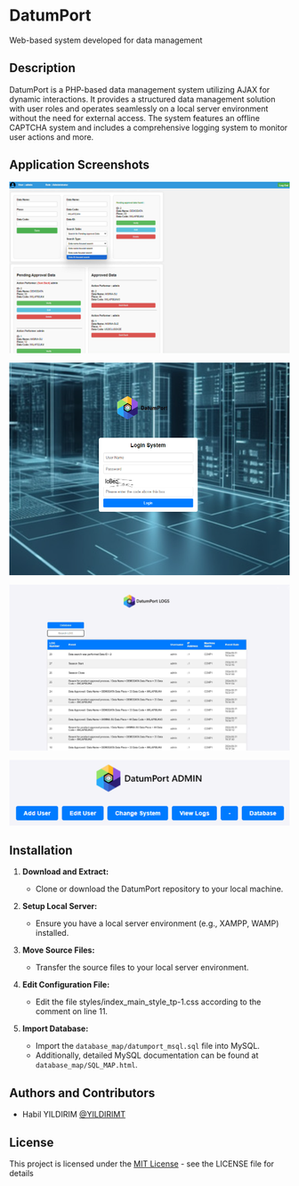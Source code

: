 # DatumPort
 Web-based system developed for data management

## Description

DatumPort is a PHP-based data management system utilizing AJAX for dynamic interactions. It provides a structured data management solution with user roles and operates seamlessly on a local server environment without the need for external access. The system features an offline CAPTCHA system and includes a comprehensive logging system to monitor user actions and more.

## Application Screenshots

![Main Image](app_image/main.png)

![Login Image](app_image/login.png)

![Log](app_image/log.png)

![Admin](app_image/admin.png)

## Installation

1. **Download and Extract:**
   - Clone or download the DatumPort repository to your local machine.

2. **Setup Local Server:**
   - Ensure you have a local server environment (e.g., XAMPP, WAMP) installed.

3. **Move Source Files:**
   - Transfer the source files to your local server environment.

4. **Edit Configuration File:**
   - Edit the file styles/index_main_style_tp-1.css according to the comment on line 11.

5. **Import Database:**
   - Import the `database_map/datumport_msql.sql` file into MySQL. 
   - Additionally, detailed MySQL documentation can be found at `database_map/SQL_MAP.html`.
     
## Authors and Contributors

* Habil YILDIRIM [@YILDIRIMT](https://github.com/YILDIRIMT)

## License

This project is licensed under the [MIT License](LICENSE) - see the LICENSE file for details
